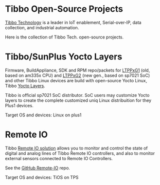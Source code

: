 # Tibbo Open-Source Projects

[Tibbo Technology](http://tibbo.com/) is a leader in IoT enablement, 
Serial-over-IP, data collection, and industrial automation.

Here is the collection of Tibbo Tech. open-source projects.

# Tibbo/SunPlus Yocto Layers

Firmware, BuildAppliance, SDK and RPM repo/packets for
[LTPPxG1](https://tibbo.com/store/tps/ltpp3.html) (old, based on am335x CPU) and 
[LTPPxG2](https://tibbo.com/store/plus1.html) (new gen., based on sp7021 SoC)
and other Tibbo Linux devices are build with open-source Yocto Linux,
Tibbo [Yocto Layers](https://github.com/tibbotech/yocto_layers).

Tibbo is official sp7021 SoC distributor. SoC users may customize Yocto layers
to create the complete customized uniq Linux distribuition for they
Plus1 devices.

Target OS and devices: Linux on plus1

# Remote IO

Tibbo [Remote IO solution](https://tibbo.com/remote-io.html) allows you to 
monitor and control the state of digital and analog lines of Tibbo Remote IO 
controllers, and also to monitor external sensors connected to Remote IO 
Controllers.

See the [GitHub Remote-IO](https://github.com/tibbotech/Remote-IO) repo.

Target OS and devices: TiOS on TPS

